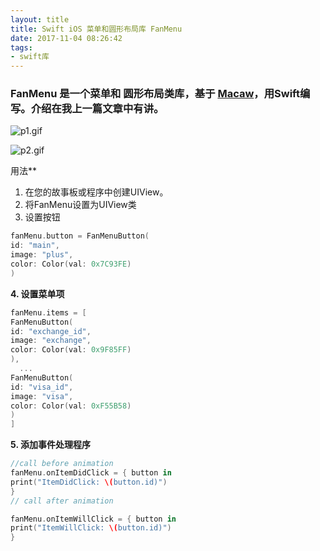 ```yaml
---
layout: title
title: Swift iOS 菜单和圆形布局库 FanMenu
date: 2017-11-04 08:26:42
tags:
- swift库
---
```


### FanMenu 是一个菜单和 圆形布局类库，基于 [Macaw](https://github.com/exyte/fan-menu)，用Swift编写。介绍在我上一篇文章中有讲。

<!-- more -->

![p1.gif](https://ooo.0o0.ooo/2017/11/04/59fdb3713ca9d.gif)



![p2.gif](https://ooo.0o0.ooo/2017/11/04/59fdb3710d8dc.gif)

用法** 

1. 在您的故事板或程序中创建UIView。 
2. 将FanMenu设置为UIView类 
3. 设置按钮 

```swift
fanMenu.button = FanMenuButton(
id: "main",
image: "plus",
color: Color(val: 0x7C93FE)
)
```

**4. 设置菜单项** 

```swift
fanMenu.items = [
FanMenuButton(
id: "exchange_id",
image: "exchange",
color: Color(val: 0x9F85FF)
),
  ...
FanMenuButton(
id: "visa_id",
image: "visa",
color: Color(val: 0xF55B58)
)
]
```

**5. 添加事件处理程序**

```swift
//call before animation
fanMenu.onItemDidClick = { button in
print("ItemDidClick: \(button.id)")
}
// call after animation

fanMenu.onItemWillClick = { button in
print("ItemWillClick: \(button.id)")
}
```
